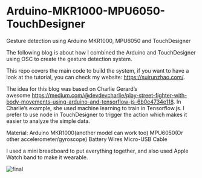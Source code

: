 # Arduino-MKR1000-MPU6050-TouchDesigner
Gesture detection using Arduino MKR1000, MPU6050 and TouchDesigner

The following blog is about how I combined the Arduino and TouchDesigner using OSC to create the gesture detection system.

This repo covers the main code to build the system, if you want to have a look at the tutorial, you can check my website: https://suirunzhao.com/. 

The idea for this blog was based on Charlie Gerard’s awesome https://medium.com/@devdevcharlie/play-street-fighter-with-body-movements-using-arduino-and-tensorflow-js-6b0e4734e118. In Charlie’s example, she used machine learning to train in Tensorflow.js. I prefer to use node in TouchDesigner to trigger the action which makes it easier to analyze the simple data.

Material:
Arduino MKR1000(another model can work too)
MPU6050(Or other accelerometer/gyroscope)
Battery
Wires
Micro-USB Cable

I used a mini breadboard to put everything together, and also used Apple Watch band to make it wearable.


![final](https://user-images.githubusercontent.com/102000475/168391165-af241a49-ac01-41e8-813e-0e0e86bf1a41.jpg)


